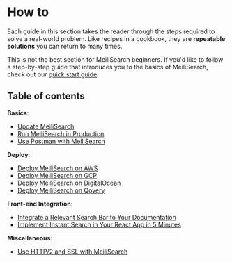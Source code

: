 # How to

Each guide in this section takes the reader through the steps required to solve a real-world problem. Like recipes in a cookbook, they are **repeatable solutions** you can return to many times.

This is not the best section for MeiliSearch beginners. If you'd like to follow a step-by-step guide that introduces you to the basics of MeiliSearch, check out our [quick start guide](/learn/getting_started/quick_start.md).

## Table of contents

**Basics**:

- [Update MeiliSearch](/create/how_to/updating.md)
- [Run MeiliSearch in Production](/create/how_to/running_production.md)
- [Use Postman with MeiliSearch](/create/how_to/postman_collection.md)

**Deploy**:

- [Deploy MeiliSearch on AWS](/create/how_to/aws.md)
- [Deploy MeiliSearch on GCP](/create/how_to/gcp.md)
- [Deploy MeiliSearch on DigitalOcean](/create/how_to/digitalocean_droplet.md)
- [Deploy MeiliSearch on Qovery](/create/how_to/qovery.md)

**Front-end Integration**:

- [Integrate a Relevant Search Bar to Your Documentation](/create/how_to/search_bar_for_docs.md)
- [Implement Instant Search in Your React App in 5 Minutes](/create/how_to/meilisearch_react.md)

**Miscellaneous**:

- [Use HTTP/2 and SSL with MeiliSearch](/create/how_to/http2_ssl.md)
